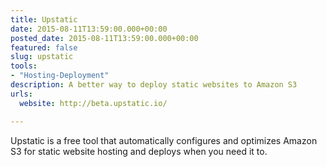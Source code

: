 ```yaml
---
title: Upstatic
date: 2015-08-11T13:59:00.000+00:00
posted_date: 2015-08-11T13:59:00.000+00:00
featured: false
slug: upstatic
tools:
- "Hosting-Deployment"
description: A better way to deploy static websites to Amazon S3
urls:
  website: http://beta.upstatic.io/

---
```

Upstatic is a free tool that automatically configures and optimizes Amazon S3 for static website hosting and deploys when you need it to.





